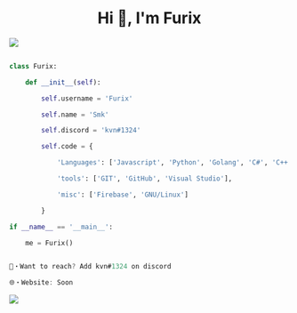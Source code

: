 <h1 align="center">Hi 👋, I'm Furix</h1>

<img src="https://media.discordapp.net/attachments/735974239022219375/947508354220187668/8.gif">

```py

class Furix:

    def __init__(self):

        self.username = 'Furix'

        self.name = 'Smk'

        self.discord = 'kvn#1324'

        self.code = {

            'Languages': ['Javascript', 'Python', 'Golang', 'C#', 'C++']

            'tools': ['GIT', 'GitHub', 'Visual Studio'],

            'misc': ['Firebase', 'GNU/Linux']

        }

if __name__ == '__main__':

    me = Furix()

```

```go

📩・Want to reach? Add kvn#1324 on discord

🌐・Website: Soon

```

<img align="center" src="https://discord.c99.nl/widget/theme-3/722485544625504368.png"/>

